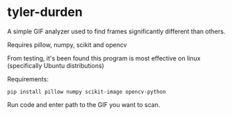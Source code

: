 # tyler-durden

A simple GIF analyzer used to find frames significantly different than others.

Requires pillow, numpy, scikit and opencv


From testing, it's been found this program is most effective on linux (specifically Ubuntu distributions)

Requirements:

```
pip install pillow numpy scikit-image opencv-python
```
Run code and enter path to the GIF you want to scan.
